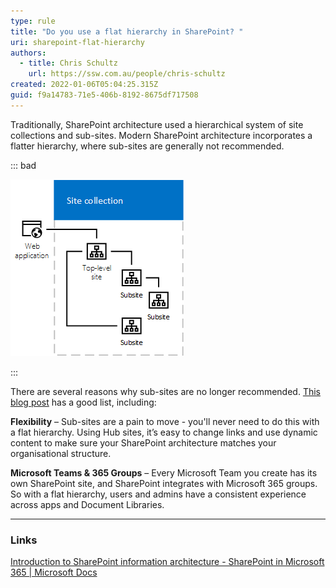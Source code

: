 ```yaml
---
type: rule
title: "Do you use a flat hierarchy in SharePoint? "
uri: sharepoint-flat-hierarchy
authors:
  - title: Chris Schultz
    url: https://ssw.com.au/people/chris-schultz
created: 2022-01-06T05:04:25.315Z
guid: f9a14783-71e5-406b-8192-8675df717508
---
```

Traditionally, SharePoint architecture used a hierarchical system of site collections and sub-sites. Modern SharePoint architecture incorporates a flatter hierarchy, where sub-sites are generally not recommended.

<!--endintro-->

::: bad

![Bad: Old SharePoint architecture](sharepoint-bad-architecture.gif)

:::

There are several reasons why sub-sites are no longer recommended. [This blog post](https://callum.technology/2021/05/still-using-subsites-in-sharepoint-online-5-reasons-to-move-to-flat-architecture/) has a good list, including:

**Flexibility** – Sub-sites are a pain to move - you'll never need to do this with a flat hierarchy. Using Hub sites, it’s easy to change links and use dynamic content to make sure your SharePoint architecture matches your organisational structure.

**Microsoft Teams & 365 Groups** – Every Microsoft Team you create has its own SharePoint site, and SharePoint integrates with Microsoft 365 groups. So with a flat hierarchy, users and admins have a consistent experience across apps and Document Libraries.  

- - -

### Links

[Introduction to SharePoint information architecture - SharePoint in Microsoft 365 | Microsoft Docs](https://docs.microsoft.com/en-us/sharepoint/information-architecture-modern-experience#guiding-principle-the-world-is-flat)